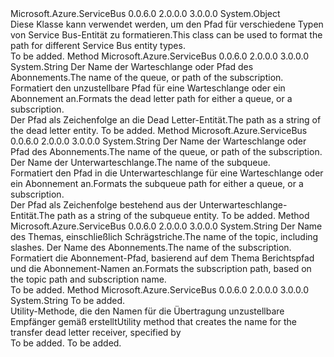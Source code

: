 <Type Name="EntityNameHelper" FullName="Microsoft.Azure.ServiceBus.EntityNameHelper">
  <TypeSignature Language="C#" Value="public static class EntityNameHelper" />
  <TypeSignature Language="ILAsm" Value=".class public auto ansi abstract sealed beforefieldinit EntityNameHelper extends System.Object" />
  <TypeSignature Language="DocId" Value="T:Microsoft.Azure.ServiceBus.EntityNameHelper" />
  <TypeSignature Language="VB.NET" Value="Public Class EntityNameHelper" />
  <TypeSignature Language="F#" Value="type EntityNameHelper = class" />
  <AssemblyInfo>
    <AssemblyName>Microsoft.Azure.ServiceBus</AssemblyName>
    <AssemblyVersion>0.0.6.0</AssemblyVersion>
    <AssemblyVersion>2.0.0.0</AssemblyVersion>
    <AssemblyVersion>3.0.0.0</AssemblyVersion>
  </AssemblyInfo>
  <Base>
    <BaseTypeName>System.Object</BaseTypeName>
  </Base>
  <Interfaces />
  <Docs>
    <summary>
            <span data-ttu-id="2af9d-101">Diese Klasse kann verwendet werden, um den Pfad für verschiedene Typen von Service Bus-Entität zu formatieren.</span><span class="sxs-lookup"><span data-stu-id="2af9d-101">This class can be used to format the path for different Service Bus entity types.</span></span>
            </summary>
    <remarks>To be added.</remarks>
  </Docs>
  <Members>
    <Member MemberName="FormatDeadLetterPath">
      <MemberSignature Language="C#" Value="public static string FormatDeadLetterPath (string entityPath);" />
      <MemberSignature Language="ILAsm" Value=".method public static hidebysig string FormatDeadLetterPath(string entityPath) cil managed" />
      <MemberSignature Language="DocId" Value="M:Microsoft.Azure.ServiceBus.EntityNameHelper.FormatDeadLetterPath(System.String)" />
      <MemberSignature Language="VB.NET" Value="Public Shared Function FormatDeadLetterPath (entityPath As String) As String" />
      <MemberSignature Language="F#" Value="static member FormatDeadLetterPath : string -&gt; string" Usage="Microsoft.Azure.ServiceBus.EntityNameHelper.FormatDeadLetterPath entityPath" />
      <MemberType>Method</MemberType>
      <AssemblyInfo>
        <AssemblyName>Microsoft.Azure.ServiceBus</AssemblyName>
        <AssemblyVersion>0.0.6.0</AssemblyVersion>
        <AssemblyVersion>2.0.0.0</AssemblyVersion>
        <AssemblyVersion>3.0.0.0</AssemblyVersion>
      </AssemblyInfo>
      <ReturnValue>
        <ReturnType>System.String</ReturnType>
      </ReturnValue>
      <Parameters>
        <Parameter Name="entityPath" Type="System.String" />
      </Parameters>
      <Docs>
        <param name="entityPath"><span data-ttu-id="2af9d-102">Der Name der Warteschlange oder Pfad des Abonnements.</span><span class="sxs-lookup"><span data-stu-id="2af9d-102">The name of the queue, or path of the subscription.</span></span></param>
        <summary>
            <span data-ttu-id="2af9d-103">Formatiert den unzustellbare Pfad für eine Warteschlange oder ein Abonnement an.</span><span class="sxs-lookup"><span data-stu-id="2af9d-103">Formats the dead letter path for either a queue, or a subscription.</span></span>
            </summary>
        <returns><span data-ttu-id="2af9d-104">Der Pfad als Zeichenfolge an die Dead Letter-Entität.</span><span class="sxs-lookup"><span data-stu-id="2af9d-104">The path as a string of the dead letter entity.</span></span></returns>
        <remarks>To be added.</remarks>
      </Docs>
    </Member>
    <Member MemberName="FormatSubQueuePath">
      <MemberSignature Language="C#" Value="public static string FormatSubQueuePath (string entityPath, string subQueueName);" />
      <MemberSignature Language="ILAsm" Value=".method public static hidebysig string FormatSubQueuePath(string entityPath, string subQueueName) cil managed" />
      <MemberSignature Language="DocId" Value="M:Microsoft.Azure.ServiceBus.EntityNameHelper.FormatSubQueuePath(System.String,System.String)" />
      <MemberSignature Language="VB.NET" Value="Public Shared Function FormatSubQueuePath (entityPath As String, subQueueName As String) As String" />
      <MemberSignature Language="F#" Value="static member FormatSubQueuePath : string * string -&gt; string" Usage="Microsoft.Azure.ServiceBus.EntityNameHelper.FormatSubQueuePath (entityPath, subQueueName)" />
      <MemberType>Method</MemberType>
      <AssemblyInfo>
        <AssemblyName>Microsoft.Azure.ServiceBus</AssemblyName>
        <AssemblyVersion>0.0.6.0</AssemblyVersion>
        <AssemblyVersion>2.0.0.0</AssemblyVersion>
        <AssemblyVersion>3.0.0.0</AssemblyVersion>
      </AssemblyInfo>
      <ReturnValue>
        <ReturnType>System.String</ReturnType>
      </ReturnValue>
      <Parameters>
        <Parameter Name="entityPath" Type="System.String" />
        <Parameter Name="subQueueName" Type="System.String" />
      </Parameters>
      <Docs>
        <param name="entityPath"><span data-ttu-id="2af9d-105">Der Name der Warteschlange oder Pfad des Abonnements.</span><span class="sxs-lookup"><span data-stu-id="2af9d-105">The name of the queue, or path of the subscription.</span></span></param>
        <param name="subQueueName"><span data-ttu-id="2af9d-106">Der Name der Unterwarteschlange.</span><span class="sxs-lookup"><span data-stu-id="2af9d-106">The name of the subqueue.</span></span></param>
        <summary>
            <span data-ttu-id="2af9d-107">Formatiert den Pfad in die Unterwarteschlange für eine Warteschlange oder ein Abonnement an.</span><span class="sxs-lookup"><span data-stu-id="2af9d-107">Formats the subqueue path for either a queue, or a subscription.</span></span>
            </summary>
        <returns><span data-ttu-id="2af9d-108">Der Pfad als Zeichenfolge bestehend aus der Unterwarteschlange-Entität.</span><span class="sxs-lookup"><span data-stu-id="2af9d-108">The path as a string of the subqueue entity.</span></span></returns>
        <remarks>To be added.</remarks>
      </Docs>
    </Member>
    <Member MemberName="FormatSubscriptionPath">
      <MemberSignature Language="C#" Value="public static string FormatSubscriptionPath (string topicPath, string subscriptionName);" />
      <MemberSignature Language="ILAsm" Value=".method public static hidebysig string FormatSubscriptionPath(string topicPath, string subscriptionName) cil managed" />
      <MemberSignature Language="DocId" Value="M:Microsoft.Azure.ServiceBus.EntityNameHelper.FormatSubscriptionPath(System.String,System.String)" />
      <MemberSignature Language="VB.NET" Value="Public Shared Function FormatSubscriptionPath (topicPath As String, subscriptionName As String) As String" />
      <MemberSignature Language="F#" Value="static member FormatSubscriptionPath : string * string -&gt; string" Usage="Microsoft.Azure.ServiceBus.EntityNameHelper.FormatSubscriptionPath (topicPath, subscriptionName)" />
      <MemberType>Method</MemberType>
      <AssemblyInfo>
        <AssemblyName>Microsoft.Azure.ServiceBus</AssemblyName>
        <AssemblyVersion>0.0.6.0</AssemblyVersion>
        <AssemblyVersion>2.0.0.0</AssemblyVersion>
        <AssemblyVersion>3.0.0.0</AssemblyVersion>
      </AssemblyInfo>
      <ReturnValue>
        <ReturnType>System.String</ReturnType>
      </ReturnValue>
      <Parameters>
        <Parameter Name="topicPath" Type="System.String" />
        <Parameter Name="subscriptionName" Type="System.String" />
      </Parameters>
      <Docs>
        <param name="topicPath"><span data-ttu-id="2af9d-109">Der Name des Themas, einschließlich Schrägstriche.</span><span class="sxs-lookup"><span data-stu-id="2af9d-109">The name of the topic, including slashes.</span></span></param>
        <param name="subscriptionName"><span data-ttu-id="2af9d-110">Der Name des Abonnements.</span><span class="sxs-lookup"><span data-stu-id="2af9d-110">The name of the subscription.</span></span></param>
        <summary>
            <span data-ttu-id="2af9d-111">Formatiert die Abonnement-Pfad, basierend auf dem Thema Berichtspfad und die Abonnement-Namen an.</span><span class="sxs-lookup"><span data-stu-id="2af9d-111">Formats the subscription path, based on the topic path and subscription name.</span></span>
            </summary>
        <returns />
        <remarks>To be added.</remarks>
      </Docs>
    </Member>
    <Member MemberName="FormatTransferDeadLetterPath">
      <MemberSignature Language="C#" Value="public static string FormatTransferDeadLetterPath (string entityPath);" />
      <MemberSignature Language="ILAsm" Value=".method public static hidebysig string FormatTransferDeadLetterPath(string entityPath) cil managed" />
      <MemberSignature Language="DocId" Value="M:Microsoft.Azure.ServiceBus.EntityNameHelper.FormatTransferDeadLetterPath(System.String)" />
      <MemberSignature Language="VB.NET" Value="Public Shared Function FormatTransferDeadLetterPath (entityPath As String) As String" />
      <MemberSignature Language="F#" Value="static member FormatTransferDeadLetterPath : string -&gt; string" Usage="Microsoft.Azure.ServiceBus.EntityNameHelper.FormatTransferDeadLetterPath entityPath" />
      <MemberType>Method</MemberType>
      <AssemblyInfo>
        <AssemblyName>Microsoft.Azure.ServiceBus</AssemblyName>
        <AssemblyVersion>0.0.6.0</AssemblyVersion>
        <AssemblyVersion>2.0.0.0</AssemblyVersion>
        <AssemblyVersion>3.0.0.0</AssemblyVersion>
      </AssemblyInfo>
      <ReturnValue>
        <ReturnType>System.String</ReturnType>
      </ReturnValue>
      <Parameters>
        <Parameter Name="entityPath" Type="System.String" />
      </Parameters>
      <Docs>
        <param name="entityPath">To be added.</param>
        <summary>
            <span data-ttu-id="2af9d-112">Utility-Methode, die den Namen für die Übertragung unzustellbare Empfänger gemäß erstellt<paramref name="entityPath" /></span><span class="sxs-lookup"><span data-stu-id="2af9d-112">Utility method that creates the name for the transfer dead letter receiver, specified by <paramref name="entityPath" /></span></span></summary>
        <returns>To be added.</returns>
        <remarks>To be added.</remarks>
      </Docs>
    </Member>
  </Members>
</Type>